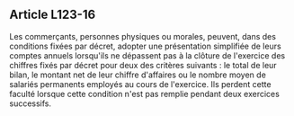 Article L123-16
----
Les commerçants, personnes physiques ou morales, peuvent, dans des conditions
fixées par décret, adopter une présentation simplifiée de leurs comptes annuels
lorsqu'ils ne dépassent pas à la clôture de l'exercice des chiffres fixés par
décret pour deux des critères suivants : le total de leur bilan, le montant net
de leur chiffre d'affaires ou le nombre moyen de salariés permanents employés au
cours de l'exercice. Ils perdent cette faculté lorsque cette condition n'est pas
remplie pendant deux exercices successifs.
